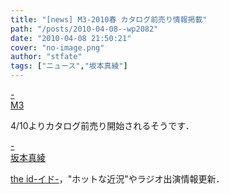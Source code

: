 ```yaml
---
title: "[news] M3-2010春 カタログ前売り情報掲載"
path: "/posts/2010-04-08--wp2082"
date: "2010-04-08 21:50:21"
cover: "no-image.png"
author: "stfate"
tags: ["ニュース","坂本真綾"]
---
```


<style type="text/css">
<!--
p {white-space: pre-wrap};
-->
</style>

<a class="topics" href="http://www.m3net.jp/" target="_blank">- M3</a>
<div class="news">4/10よりカタログ前売り開始されるそうです．</div>

<a class="topics" href="http://www.jvcmusic.co.jp/maaya/" target="_blank">- 坂本真綾</a>
<div class="news"><a href="http://www.jvcmusic.co.jp/maaya/id/index.html" target="_blank">the id-イド-</a>，"ホットな近況"やラジオ出演情報更新．</div>